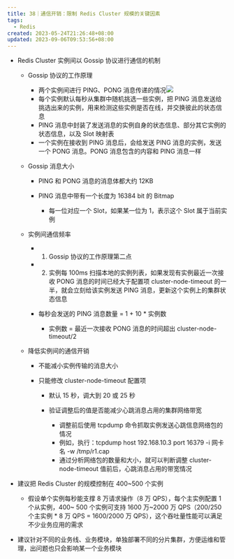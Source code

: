 ```yaml
---
title: 38｜通信开销：限制 Redis Cluster 规模的关键因素
tags:
  - Redis
created: 2023-05-24T21:26:48+08:00
updated: 2023-09-06T09:53:56+08:00
---
```


- Redis Cluster 实例间以 Gossip 协议进行通信的机制

  - Gossip 协议的工作原理

    - 两个实例间进行 PING、PONG 消息传递的情况![](https://cdn.nlark.com/yuque/0/2022/png/958759/1667535602136-4f62ef06-a7a1-414c-a5c3-bacb481945d2.png)
    - 每个实例默认每秒从集群中随机挑选一些实例，把 PING 消息发送给挑选出来的实例，用来检测这些实例是否在线，并交换彼此的状态信息
    - PING 消息中封装了发送消息的实例自身的状态信息、部分其它实例的状态信息，以及 Slot 映射表
    - 一个实例在接收到 PING 消息后，会给发送 PING 消息的实例，发送一个 PONG 消息。PONG 消息包含的内容和 PING 消息一样

  - Gossip 消息大小

    - PING 和 PONG 消息的消息体都大约 12KB
    - PING 消息中带有一个长度为 16384 bit 的 Bitmap

      - 每一位对应一个 Slot，如果某一位为 1，表示这个 Slot 属于当前实例

  - 实例间通信频率

    - 1. Gossip 协议的工作原理第二点
    - 2. 实例每 100ms 扫描本地的实例列表，如果发现有实例最近一次接收 PONG 消息的时间已经大于配置项 cluster-node-timeout 的一半，就会立刻给该实例发送 PING 消息，更新这个实例上的集群状态信息
    - 每秒会发送的 PING 消息数量 = 1 + 10 * 实例数

      - 实例数 = 最近一次接收 PONG 消息的时间超出 cluster-node-timeout/2

  - 降低实例间的通信开销

    - 不能减小实例传输的消息大小
    - 只能修改 cluster-node-timeout 配置项

      - 默认 15 秒，调大到 20 或 25 秒
      - 验证调整后的值是否能减少心跳消息占用的集群网络带宽

        - 调整前后使用 tcpdump 命令抓取实例发送心跳信息网络包的情况
        - 例如，执行：tcpdump host 192.168.10.3 port 16379 -i 网卡名 -w /tmp/r1.cap
        - 通过分析网络包的数量和大小，就可以判断调整 cluster-node-timeout 值前后，心跳消息占用的带宽情况

- 建议把 Redis Cluster 的规模控制在 400~500 个实例

  - 假设单个实例每秒能支撑 8 万请求操作（8 万 QPS），每个主实例配置 1 个从实例，400~ 500 个实例可支持 1600 万~2000 万 QPS（200/250 个主实例 \* 8 万 QPS = 1600/2000 万 QPS），这个吞吐量性能可以满足不少业务应用的需求

- 建议针对不同的业务线、业务模块，单独部署不同的分片集群，方便运维和管理，出问题也只会影响某一个业务模块
